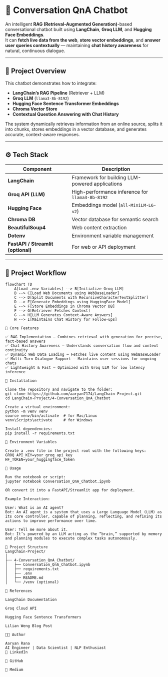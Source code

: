 # 🧠 Conversation QnA Chatbot

An intelligent **RAG (Retrieval-Augmented Generation)**-based conversational chatbot built using **LangChain**, **Groq LLM**, and **Hugging Face Embeddings**.  
It can **fetch live data from the web**, **store vector embeddings**, and **answer user queries contextually** — maintaining **chat history awareness** for natural, continuous dialogue.

---

## 🚀 Project Overview

This chatbot demonstrates how to integrate:
- **LangChain’s RAG Pipeline** (Retriever + LLM)
- **Groq LLM** (`llama3-8b-8192`)
- **Hugging Face Sentence Transformer Embeddings**
- **Chroma Vector Store**
- **Contextual Question Answering with Chat History**

The system dynamically retrieves information from an online source, splits it into chunks, stores embeddings in a vector database, and generates accurate, context-aware responses.

---

## ⚙️ Tech Stack

| Component | Description |
|------------|-------------|
| **LangChain** | Framework for building LLM-powered applications |
| **Groq API (LLM)** | High-performance inference for `llama3-8b-8192` |
| **Hugging Face** | Embeddings model (`all-MiniLM-L6-v2`) |
| **Chroma DB** | Vector database for semantic search |
| **BeautifulSoup4** | Web content extraction |
| **Dotenv** | Environment variable management |
| **FastAPI / Streamlit (optional)** | For web or API deployment |

---

## 🧩 Project Workflow

```mermaid
flowchart TD
    A[Load .env Variables] --> B[Initialize Groq LLM]
    B --> C[Load Web Documents using WebBaseLoader]
    C --> D[Split Documents with RecursiveCharacterTextSplitter]
    D --> E[Generate Embeddings using HuggingFace Model]
    E --> F[Store Embeddings in Chroma Vector DB]
    F --> G[Retriever Fetches Context]
    G --> H[LLM Generates Context-Aware Answers]
    H --> I[Maintains Chat History for Follow-ups]

🧠 Core Features

✅ RAG Implementation – Combines retrieval with generation for precise, fact-based answers
✅ Chat History Awareness – Understands conversation flow and context continuity
✅ Dynamic Web Data Loading – Fetches live content using WebBaseLoader
✅ Multi-Turn Dialogue Support – Maintains user sessions for ongoing chats
✅ Lightweight & Fast – Optimized with Groq LLM for low latency inference

🧰 Installation

Clone the repository and navigate to the folder:
git clone https://github.com/aaryan7174/LangChain-Project.git
cd LangChain-Project/4-Conversation_QnA_Chatbot

Create a virtual environment:
python -m venv venv
source venv/bin/activate  # for Mac/Linux
venv\Scripts\activate     # for Windows

Install dependencies:
pip install -r requirements.txt

🔑 Environment Variables

Create a .env file in the project root with the following keys:
GROQ_API_KEY=your_groq_api_key
HF_TOKEN=your_huggingface_token

🧠 Usage

Run the notebook or script:
jupyter notebook Conversation_QnA_Chatbot.ipynb

OR convert it into a FastAPI/Streamlit app for deployment.

Example Interaction:

User: What is an AI agent?
Bot: An AI agent is a system that uses a Large Language Model (LLM) as its core controller, capable of planning, reflecting, and refining its actions to improve performance over time.

User: Tell me more about it.
Bot: It’s powered by an LLM acting as the “brain,” supported by memory and planning modules to execute complex tasks autonomously.

📂 Project Structure
LangChain-Project/
│
├── 4-Conversation_QnA_Chatbot/
│   ├── Conversation_QnA_Chatbot.ipynb
│   ├── requirements.txt
│   ├── .env
│   ├── README.md
│   └── /venv (optional)

📖 References

LangChain Documentation

Groq Cloud API

Hugging Face Sentence Transformers

Lilian Weng Blog Post

👨‍💻 Author

Aaryan Rana
AI Engineer | Data Scientist | NLP Enthusiast
🔗 LinkedIn

🔗 GitHub

🔗 Medium
